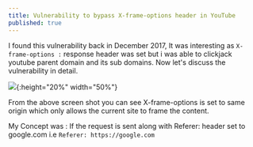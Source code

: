 ```yaml
---
title: Vulnerability to bypass X-frame-options header in YouTube
published: true
---
```


I found this vulnerability back in December 2017, It was interesting as `X-frame-options :` response header was set but i was able to clickjack youtube parent domain and its sub domains. Now let's discuss the vulnerability in detail.

![](https://spidersec.ninja/postimg/p1/img1.png){:height="20%" width="50%"}

From the above screen shot you can see X-frame-options is set to same origin which only allows the current site to frame the content.

My Concept was : If the request is sent along with Referer: header set to google.com i.e `Referer: https://google.com`
